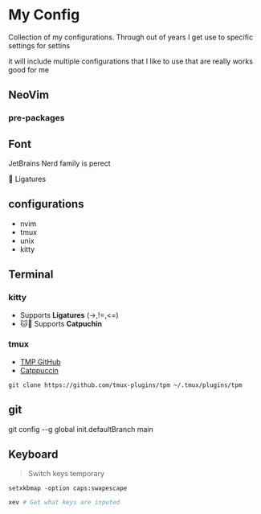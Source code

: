 # My Config

Collection of my configurations. Through out of years I get use to specific settings for settins 

it will include multiple configurations that I like to use that are really works good for me

## NeoVim

### pre-packages


## Font

JetBrains Nerd family is perect

🎉 Ligatures 

## configurations

- nvim
- tmux
- unix
- kitty

## Terminal

### kitty

- Supports **Ligatures** (->,!=,<=)
- 🐱🌈 Supports **Catpuchin**


### tmux

- [TMP GitHub](https://github.com/tmux-plugins/tpm)
- [Catppuccin](https://github.com/catppuccin/tmux)

`git clone https://github.com/tmux-plugins/tpm ~/.tmux/plugins/tpm`



## git

 git config --g global init.defaultBranch main


## Keyboard

> Switch keys temporary

`setxkbmap -option caps:swapescape` 


```bash
xev # Get what keys are inputed
```
